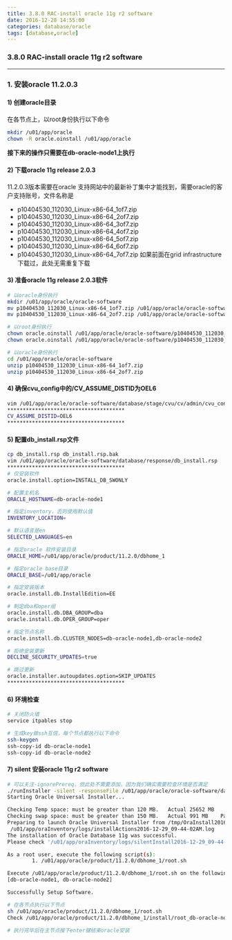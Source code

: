 ```yaml
---
title: 3.8.0 RAC-install oracle 11g r2 software
date: 2016-12-28 14:55:00
categories: database/oracle
tags: [database,oracle]
---
```

### 3.8.0 RAC-install oracle 11g r2 software

---

### 1. 安装oracle 11.2.0.3
#### 1) 创建oracle目录
在各节点上，以root身份执行以下命令
``` bash
mkdir /u01/app/oracle
chown -R oracle.oinstall /u01/app/oracle
```

**接下来的操作只需要在db-oracle-node1上执行**

#### 2) 下载oracle 11g release 2.0.3
11.2.0.3版本需要在oracle 支持网站中的最新补丁集中才能找到，需要oracle的客户支持账号，文件名称是
- p10404530_112030_Linux-x86-64_1of7.zip
- p10404530_112030_Linux-x86-64_2of7.zip
- p10404530_112030_Linux-x86-64_3of7.zip
- p10404530_112030_Linux-x86-64_4of7.zip
- p10404530_112030_Linux-x86-64_5of7.zip
- p10404530_112030_Linux-x86-64_6of7.zip
- p10404530_112030_Linux-x86-64_7of7.zip
如果前面在grid infrastructure下载过，此处无需重复下载

#### 3) 准备oracle 11g release 2.0.3软件
``` bash
# 以oracle身份执行
mkdir /u01/app/oracle/oracle-software
mv p10404530_112030_Linux-x86-64_1of7.zip /u01/app/oracle/oracle-software/
mv p10404530_112030_Linux-x86-64_2of7.zip /u01/app/oracle/oracle-software/

# 以root身份执行
chown oracle.oinstall /u01/app/oracle/oracle-software/p10404530_112030_Linux-x86-64_1of7.zip
chown oracle.oinstall /u01/app/oracle/oracle-software/p10404530_112030_Linux-x86-64_2of7.zip

# 以oracle身份执行
cd /u01/app/oracle/oracle-software
unzip p10404530_112030_Linux-x86-64_1of7.zip
unzip p10404530_112030_Linux-x86-64_2of7.zip
```

#### 4) 确保cvu_config中的/CV_ASSUME_DISTID为OEL6
``` bash
vim /u01/app/oracle/oracle-software/database/stage/cvu/cv/admin/cvu_config
**************************************
CV_ASSUME_DISTID=OEL6
**************************************
```

#### 5) 配置db_install.rsp文件

``` bash
cp db_install.rsp db_install.rsp.bak
vim /u01/app/oracle/oracle-software/database/response/db_install.rsp
**************************************
# 仅安装软件
oracle.install.option=INSTALL_DB_SWONLY

# 配置主机名
ORACLE_HOSTNAME=db-oracle-node1

# 指定inventory，否则使用默认值
INVENTORY_LOCATION=

# 默认语言是en
SELECTED_LANGUAGES=en

# 指定oracle 软件安装目录
ORACLE_HOME=/u01/app/oracle/product/11.2.0/dbhome_1

# 指定oracle base目录
ORACLE_BASE=/u01/app/oracle

# 指定安装版本
oracle.install.db.InstallEdition=EE

# 制定dba和oper组
oracle.install.db.DBA_GROUP=dba
oracle.install.db.OPER_GROUP=oper

# 指定节点名称
oracle.install.db.CLUSTER_NODES=db-oracle-node1,db-oracle-node2

# 拒绝安装更新
DECLINE_SECURITY_UPDATES=true

# 跳过更新
oracle.installer.autoupdates.option=SKIP_UPDATES
**************************************
```

#### 6) 环境检查
``` bash
# 关闭防火墙
service itpables stop

# 生成key做ssh互信，每个节点都执行以下命令
ssh-keygen
ssh-copy-id db-oracle-node1
ssh-copy-id db-oracle-node2
```

#### 7) silent 安装oracle 11g r2 software
``` bash
# 可以关注-ignorePrereq，但此处不需要添加，因为我们确实需要检查环境是否满足
./runInstaller -silent -responseFile /u01/app/oracle/oracle-software/database/response/db_install.rsp
Starting Oracle Universal Installer...

Checking Temp space: must be greater than 120 MB.   Actual 25652 MB    Passed
Checking swap space: must be greater than 150 MB.   Actual 991 MB    Passed
Preparing to launch Oracle Universal Installer from /tmp/OraInstall2016-12-29_09-44-02AM. Please wait ...[oracle@db-oracle-node1 database]$ You can find the log of this install session at:
 /u01/app/oraInventory/logs/installActions2016-12-29_09-44-02AM.log
The installation of Oracle Database 11g was successful.
Please check '/u01/app/oraInventory/logs/silentInstall2016-12-29_09-44-02AM.log' for more details.

As a root user, execute the following script(s):
        1. /u01/app/oracle/product/11.2.0/dbhome_1/root.sh

Execute /u01/app/oracle/product/11.2.0/dbhome_1/root.sh on the following nodes:
[db-oracle-node1, db-oracle-node2]

Successfully Setup Software.

# 在各节点执行以下节点
sh /u01/app/oracle/product/11.2.0/dbhome_1/root.sh
Check /u01/app/oracle/product/11.2.0/dbhome_1/install/root_db-oracle-node1.oratest.com_2016-12-29_10-03-18.log for the output of root script

# 执行完毕后在主节点按下enter键结束oracle安装
```
